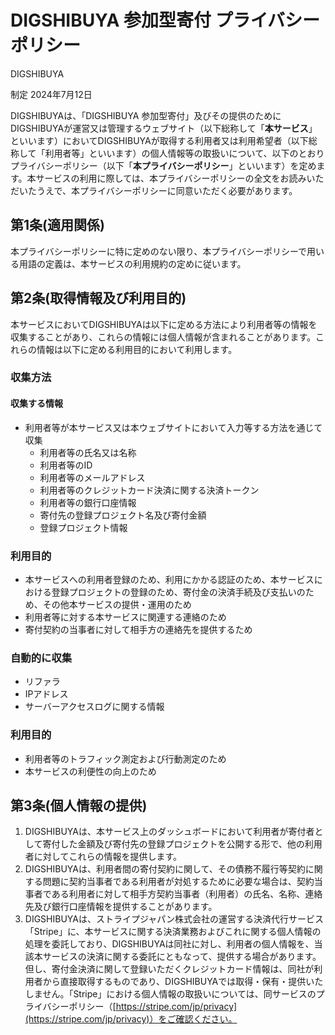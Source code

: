 # DIGSHIBUYA 参加型寄付 プライバシーポリシー

DIGSHIBUYA

制定 2024年7月12日

DIGSHIBUYAは、「DIGSHIBUYA 参加型寄付」及びその提供のためにDIGSHIBUYAが運営又は管理するウェブサイト（以下総称して「**本サービス**」といいます）においてDIGSHIBUYAが取得する利用者又は利用希望者（以下総称して「利用者等」といいます）の個人情報等の取扱いについて、以下のとおりプライバシーポリシー（以下「**本プライバシーポリシー**」といいます）を定めます。本サービスの利用に際しては、本プライバシーポリシーの全文をお読みいただいたうえで、本プライバシーポリシーに同意いただく必要があります。

## 第1条(適用関係)

本プライバシーポリシーに特に定めのない限り、本プライバシーポリシーで用いる用語の定義は、本サービスの利用規約の定めに従います。

## 第2条(取得情報及び利用目的)

本サービスにおいてDIGSHIBUYAは以下に定める方法により利用者等の情報を収集することがあり、これらの情報には個人情報が含まれることがあります。これらの情報は以下に定める利用目的において利用します。

### 収集方法
#### 収集する情報
- 利用者等が本サービス又は本ウェブサイトにおいて入力等する方法を通じて収集
  - 利用者等の氏名又は名称
  - 利用者等のID
  - 利用者等のメールアドレス
  - 利用者等のクレジットカード決済に関する決済トークン
  - 利用者等の銀行口座情報
  - 寄付先の登録プロジェクト名及び寄付金額
  - 登録プロジェクト情報

### 利用目的
- 本サービスへの利用者登録のため、利用にかかる認証のため、本サービスにおける登録プロジェクトの登録のため、寄付金の決済手続及び支払いのため、その他本サービスの提供・運用のため
- 利用者等に対する本サービスに関連する連絡のため
- 寄付契約の当事者に対して相手方の連絡先を提供するため

### 自動的に収集
- リファラ
- IPアドレス
- サーバーアクセスログに関する情報

### 利用目的
- 利用者等のトラフィック測定および行動測定のため
- 本サービスの利便性の向上のため

## 第3条(個人情報の提供)

1. DIGSHIBUYAは、本サービス上のダッシュボードにおいて利用者が寄付者として寄付した金額及び寄付先の登録プロジェクトを公開する形で、他の利用者に対してこれらの情報を提供します。
2. DIGSHIBUYAは、利用者間の寄付契約に関して、その債務不履行等契約に関する問題に契約当事者である利用者が対処するために必要な場合は、契約当事者である利用者に対して相手方契約当事者（利用者）の氏名、名称、連絡先及び銀行口座情報を提供することがあります。
3. DIGSHIBUYAは、ストライプジャパン株式会社の運営する決済代行サービス「Stripe」に、本サービスに関する決済業務およびこれに関する個人情報の処理を委託しており、DIGSHIBUYAは同社に対し、利用者の個人情報を、当該本サービスの決済に関する委託にともなって、提供する場合があります。但し、寄付金決済に関して登録いただくクレジットカード情報は、同社が利用者から直接取得するものであり、DIGSHIBUYAでは取得・保有・提供いたしません。「Stripe」における個人情報の取扱いについては、同サービスのプライバシーポリシー（[https://stripe.com/jp/privacy](https://stripe.com/jp/privacy)）をご確認ください。
